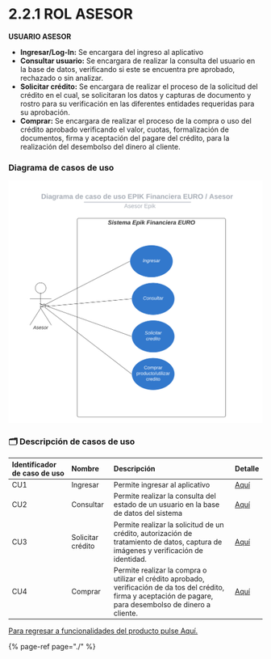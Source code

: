 # 2.2.1 ROL ASESOR

**USUARIO ASESOR**

* **Ingresar/Log-In:** Se encargara del ingreso al aplicativo
* **Consultar usuario:** Se encargara de realizar la consulta del usuario en la base de datos, verificando si este se encuentra pre aprobado, rechazado o sin analizar.
* **Solicitar crédito:** Se encargara de realizar el proceso de la solicitud del crédito en el cual, se solicitaran los datos y capturas de documento y rostro para su verificación en las diferentes entidades requeridas para su aprobación. 
* **Comprar:** Se encargara de realizar el proceso de la compra o uso del crédito aprobado verificando el valor, cuotas, formalización de documentos, firma y aceptación del pagare del crédito, para la realización del desembolso del dinero al cliente.

### Diagrama de casos de uso

![](../../.gitbook/assets/diagrama-de-caso-de-uso-epik-financiera-euro-_-asesor.png)

### 🗂 Descripción de casos de uso

| Identificador de caso de uso | Nombre | Descripción | Detalle |
| :--- | :--- | :--- | :--- |
| CU1 | Ingresar | Permite ingresar al aplicativo | [Aquí](cu1-ingresar.md) |
| CU2 | Consultar | Permite realizar la consulta del estado de un usuario en la base de datos del sistema | [Aquí](cu2-consultar-usuario.md) |
| CU3 | Solicitar crédito | Permite realizar la solicitud de un crédito, autorización de tratamiento de datos, captura de imágenes y verificación de identidad. | [Aquí](cu3-solicitar-credito.md) |
| CU4 | Comprar | Permite realizar la compra o utilizar el crédito aprobado, verificación de da tos del crédito, firma y aceptación de pagare, para desembolso de dinero a cliente. | [Aquí](cu4-comprar.md) |

[Para regresar a funcionalidades del producto pulse Aquí. ](./)

{% page-ref page="./" %}

